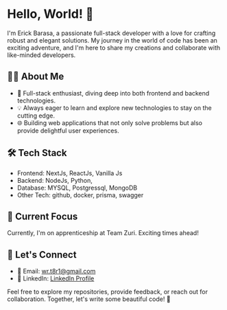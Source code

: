 # Hello, World! 👋

I'm Erick Barasa, a passionate full-stack developer with a love for crafting robust and elegant solutions. My journey in the world of code has been an exciting adventure, and I'm here to share my creations and collaborate with like-minded developers.

## 👨‍💻 About Me

- 🚀 Full-stack enthusiast, diving deep into both frontend and backend technologies.
- 💡 Always eager to learn and explore new technologies to stay on the cutting edge.
- 🌐 Building web applications that not only solve problems but also provide delightful user experiences.

## 🛠️ Tech Stack

- Frontend: NextJs, ReactJs, Vanilla Js
- Backend: NodeJs, Python, 
- Database: MYSQL, Postgressql, MongoDB
- Other Tech: github, docker, prisma, swagger

## 🌱 Current Focus

Currently, I'm on apprenticeship at Team Zuri. Exciting times ahead!

## 🤝 Let's Connect

- 📧 Email: [wr.t8r1@gmail.com](mailto:wr.t8r1@gmail.com)
- 💼 LinkedIn: [LinkedIn Profile](https://www.linkedin.com/in/erick-barasa357-61b0599b/)

Feel free to explore my repositories, provide feedback, or reach out for collaboration. Together, let's write some beautiful code! 🚀

